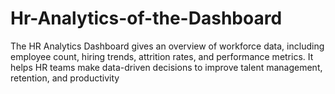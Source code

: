 # Hr-Analytics-of-the-Dashboard
The HR Analytics Dashboard gives an overview of workforce data, including employee count, hiring trends, attrition rates, and performance metrics. It helps HR teams make data-driven decisions to improve talent management, retention, and productivity
